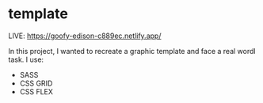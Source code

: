 # template

LIVE: https://goofy-edison-c889ec.netlify.app/

In this project, I wanted to recreate a graphic template and face a real wordl task. 
I use: 
* SASS
* CSS GRID
* CSS FLEX


